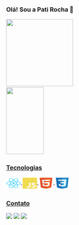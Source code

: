 ### Olá! Sou a Pati Rocha 👋
<div >
  <a href="https://github.com/pati-rocha">
  <img height="180em" width= "60%" src="https://github-readme-stats.vercel.app/api?username=pati-rocha&show_icons=true&theme=radical&include_all_commits=true&count_private=true"/>
  <img height="180em" width= "45%" src="https://github-readme-stats.vercel.app/api/top-langs/?username=pati-rocha&layout=compact&langs_count=7&theme=radical"/> 
</div>

### Tecnologias

<div style="display: inline_block">
  <img align="center" alt="icon-React" height="30" width="40" src="https://raw.githubusercontent.com/devicons/devicon/master/icons/react/react-original.svg">
  <img align="center" alt="icon-Js" height="30" width="40" src="https://raw.githubusercontent.com/devicons/devicon/master/icons/javascript/javascript-plain.svg">
  <img align="center" alt="icon-HTML" height="30" width="40" src="https://raw.githubusercontent.com/devicons/devicon/master/icons/html5/html5-original.svg">
  <img align="center" alt="icon-CSS" height="30" width="40" src="https://raw.githubusercontent.com/devicons/devicon/master/icons/css3/css3-original.svg"> 
</div>

##

### Contato

<div>  
  <a href="https://instagram.com/_patiro" target="_blank"><img src="https://img.shields.io/badge/-Instagram-%23E4405F?style=for-the-badge&logo=instagram&logoColor=white" target="_blank"></a>
  <a href="https://www.linkedin.com/in/patriciagrocha/" target="_blank"><img src="https://img.shields.io/badge/-LinkedIn-%230077B5?style=for-the-badge&logo=linkedin&logoColor=white" target="_blank"></a> 
  <a href = "mailto:patirocha.dev@gmail.com"><img src="https://img.shields.io/badge/Gmail-D14836?style=for-the-badge&logo=gmail&logoColor=white" target="_blank"></a> </div>









<!--
**pati-rocha/pati-rocha** is a ✨ _special_ ✨ repository because its `README.md` (this file) appears on your GitHub profile.

Here are some ideas to get you started:

- 🔭 I’m currently working on ...
- 🌱 I’m currently learning ...
- 👯 I’m looking to collaborate on ...
- 🤔 I’m looking for help with ...
- 💬 Ask me about ...
- 📫 How to reach me: ...
- 😄 Pronouns: ...
- ⚡ Fun fact: ...
-->
